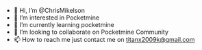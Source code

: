 - 👋 Hi, I’m @ChrisMikelson
- 👀 I’m interested in Pocketmine
- 🌱 I’m currently learning pocketmine
- 💞️ I’m looking to collaborate on Pocketmine Community
- 📫 How to reach me just contact me on titanx2009k@gmail.com

<!---
ChrisMikelson/ChrisMikelson is a ✨ special ✨ repository because its `README.md` (this file) appears on your GitHub profile.
You can click the Preview link to take a look at your changes.
--->
